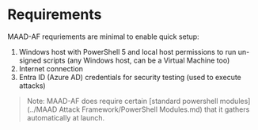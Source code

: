 # Requirements

MAAD-AF requriements are minimal to enable quick setup: 

1. Windows host with PowerShell 5 and local host permissions to run un-signed scripts (any Windows host, can be a Virtual Machine too)
2. Internet connection
3. Entra ID (Azure AD) credentials for security testing (used to execute attacks)


> Note: MAAD-AF does require certain [standard powershell modules](../MAAD Attack Framework/PowerShell Modules.md) that it gathers automatically at launch.
